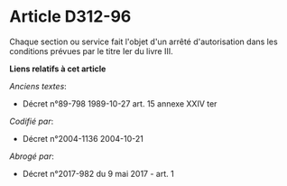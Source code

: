 # Article D312-96

Chaque section ou service fait l'objet d'un arrêté d'autorisation dans les conditions prévues par le titre Ier du livre III.

**Liens relatifs à cet article**

_Anciens textes_:

  - Décret n°89-798 1989-10-27 art. 15 annexe XXIV ter

_Codifié par_:

  - Décret n°2004-1136 2004-10-21

_Abrogé par_:

  - Décret n°2017-982 du 9 mai 2017 - art. 1

